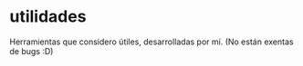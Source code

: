 # utilidades
Herramientas que considero útiles, desarrolladas por mí. (No están exentas de bugs :D)
